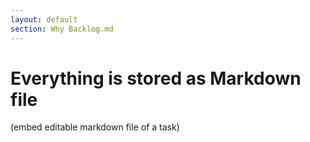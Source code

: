 ```yaml
---
layout: default
section: Why Backlog.md
---
```


# Everything is stored as Markdown file

(embed editable markdown file of a task)
